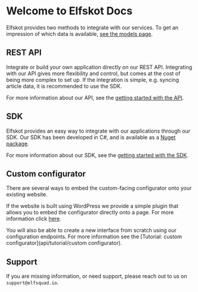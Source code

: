 # Welcome to Elfskot Docs

Elfskot provides two methods to integrate with our services. To get an impression of which data is available, [see the models page](models).

## REST API

Integrate or build your own application directly on our REST API. Integrating with our API gives more flexibility and control, but comes at the cost of being more complex to set up. If the integration is simple, e.g. syncing article data, it is recommended to use the SDK.

For more information about our API, see the [getting started with the API](api/start).

## SDK

Elfskot provides an easy way to integrate with our applications through our SDK. Our SDK has been developed in C#, and is available as a [Nuget package](https://www.nuget.org/packages/Elfskot.Connect.SDK/). 

For more information about our SDK, see the [getting started with the SDK](sdk/start).

## Custom configurator

There are several ways to embed the custom-facing configurator onto your existing website. 

If the website is built using WordPress we provide a simple plugin that allows you to embed the configurator directly onto a page. For more information click [here](https://wordpress.org/plugins/elfskot-product-configurator/).

You will also be able to create a new interface from scratch using our configuration endpoints. For more information see the [Tutorial: custom configurator](api/tutorial/custom configurator).

## Support

If you are missing information, or need support, please reach out to us on `support@elfsquad.io`.

